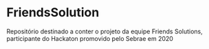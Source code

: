 # FriendsSolution
Repositório destinado a conter o projeto da equipe Friends Solutions, participante do Hackaton promovido pelo Sebrae em 2020
